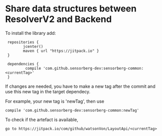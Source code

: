 # Share data structures between ResolverV2 and Backend

To install the library add:

```
 repositories {
        jcenter()
        maven { url "https://jitpack.io" }
 }
 
 dependencies {
         compile 'com.github.sensorberg-dev:sensorberg-common:<currentTag>'
 }
```

If changes are needed, you have to make a new tag after the commit and use this new tag in the target dependecy.

For example, your new tag is 'newTag', then use

	compile 'com.github.sensorberg-dev:sensorberg-common:newTag'
	
To check if the artefact is available,
	
	go to https://jitpack.io/com/github/watsonVon/LayoutApi/<currentTag>